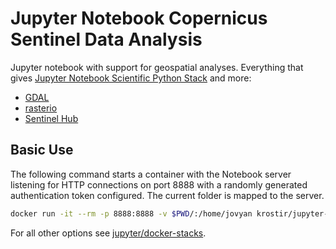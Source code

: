 # Jupyter Notebook Copernicus Sentinel Data Analysis

Jupyter notebook with support for geospatial analyses. Everything that gives [Jupyter Notebook Scientific Python Stack](https://github.com/jupyter/docker-stacks/tree/master/scipy-notebook) and more:

* [GDAL](http://www.gdal.org/)
* [rasterio](https://mapbox.github.io/rasterio/)
* [Sentinel Hub](https://github.com/sentinel-hub/sentinelhub-py)

## Basic Use

The following command starts a container with the Notebook server listening for HTTP connections on port 8888 with a randomly generated authentication token configured. The current folder is mapped to the server.

```bash
docker run -it --rm -p 8888:8888 -v $PWD/:/home/jovyan krostir/jupyter-geo-sentinelhub
```

For all other options see [jupyter/docker-stacks](https://github.com/jupyter/docker-stacks).